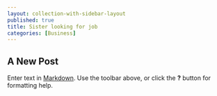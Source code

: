 ```yaml
---
layout: collection-with-sidebar-layout
published: true
title: Sister looking for job
categories: [Business]
---
```

## A New Post

Enter text in [Markdown](http://daringfireball.net/projects/markdown/). Use the toolbar above, or click the **?** button for formatting help.

